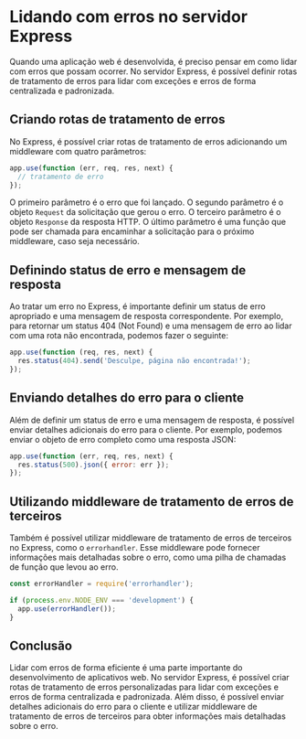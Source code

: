# Lidando com erros no servidor Express

Quando uma aplicação web é desenvolvida, é preciso pensar em como lidar com erros que possam ocorrer. No servidor Express, é possível definir rotas de tratamento de erros para lidar com exceções e erros de forma centralizada e padronizada.

## Criando rotas de tratamento de erros

No Express, é possível criar rotas de tratamento de erros adicionando um middleware com quatro parâmetros:

```javascript
app.use(function (err, req, res, next) {
  // tratamento de erro
});
```

O primeiro parâmetro é o erro que foi lançado. O segundo parâmetro é o objeto `Request` da solicitação que gerou o erro. O terceiro parâmetro é o objeto `Response` da resposta HTTP. O último parâmetro é uma função que pode ser chamada para encaminhar a solicitação para o próximo middleware, caso seja necessário.

## Definindo status de erro e mensagem de resposta

Ao tratar um erro no Express, é importante definir um status de erro apropriado e uma mensagem de resposta correspondente. Por exemplo, para retornar um status 404 (Not Found) e uma mensagem de erro ao lidar com uma rota não encontrada, podemos fazer o seguinte:

```javascript
app.use(function (req, res, next) {
  res.status(404).send('Desculpe, página não encontrada!');
});
```

## Enviando detalhes do erro para o cliente

Além de definir um status de erro e uma mensagem de resposta, é possível enviar detalhes adicionais do erro para o cliente. Por exemplo, podemos enviar o objeto de erro completo como uma resposta JSON:

```javascript
app.use(function (err, req, res, next) {
  res.status(500).json({ error: err });
});
```

## Utilizando middleware de tratamento de erros de terceiros

Também é possível utilizar middleware de tratamento de erros de terceiros no Express, como o `errorhandler`. Esse middleware pode fornecer informações mais detalhadas sobre o erro, como uma pilha de chamadas de função que levou ao erro.

```javascript
const errorHandler = require('errorhandler');

if (process.env.NODE_ENV === 'development') {
  app.use(errorHandler());
}
```

## Conclusão

Lidar com erros de forma eficiente é uma parte importante do desenvolvimento de aplicativos web. No servidor Express, é possível criar rotas de tratamento de erros personalizadas para lidar com exceções e erros de forma centralizada e padronizada. Além disso, é possível enviar detalhes adicionais do erro para o cliente e utilizar middleware de tratamento de erros de terceiros para obter informações mais detalhadas sobre o erro.
